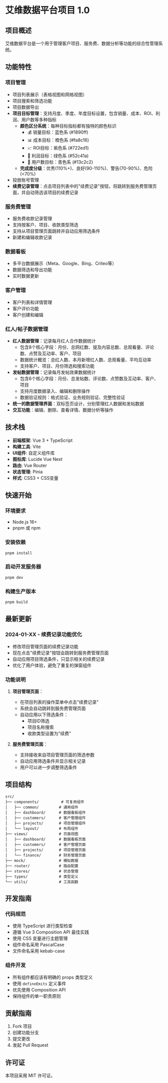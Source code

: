 # 艾维数据平台项目 1.0

## 项目概述
艾维数据平台是一个用于管理客户项目、服务费、数据分析等功能的综合性管理系统。

## 功能特性

### 项目管理
- 项目列表展示（表格视图和网格视图）
- 项目搜索和筛选功能
- 项目数据导出
- **项目目标管理**：支持月度、季度、年度目标设置，包含销量、成本、ROI、利润、用户数等多种指标
  - **颜色区分系统**：每种目标指标都有独特的颜色标识
    - 💰 销量目标：蓝色系 (#1890ff)
    - 📊 成本目标：橙色系 (#fa8c16)
    - 📈 ROI目标：紫色系 (#722ed1)
    - 💚 利润目标：绿色系 (#52c41a)
    - 👥 用户数目标：青色系 (#13c2c2)
  - **完成度分级**：优秀(110%+)、良好(90-110%)、警告(70-90%)、危险(<70%)
- 投放账号管理
- **续费记录管理**：点击项目列表中的"续费记录"按钮，将跳转到服务费管理页面，并自动筛选该项目的续费记录

### 服务费管理
- 服务费收款记录管理
- 支持按客户、项目、收款类型筛选
- 支持从项目管理页面跳转并自动应用筛选条件
- 新建和编辑收款记录

### 数据看板
- 多平台数据展示（Meta、Google、Bing、Criteo等）
- 数据筛选和导出功能
- 实时数据更新

### 客户管理
- 客户列表和详情管理
- 客户评价功能
- 客户创建和编辑

### 红人/帖子数据管理
- **红人数据管理**：记录每月红人合作数据统计
  - 包含8个核心字段：月份、总网红数、提及内容总数、总观看量、评论数、点赞及互动率、客户、项目
  - 数据统计概览：总红人数、本月新增红人数、总观看量、平均互动率
  - 支持客户、项目、月份筛选和搜索功能
- **发帖数据管理**：记录每月发帖效果数据统计
  - 包含6个核心字段：月份、总发帖数、评论数、点赞数及互动率、客户、项目
  - 支持月度数据录入、编辑和删除操作
  - 数据验证规则：格式验证、业务规则验证、完整性验证
- **统一的数据管理界面**：双标签页设计，分别管理红人数据和发帖数据
- **交互功能**：编辑、删除、查看详情、数据分析等操作

## 技术栈
- **前端框架**: Vue 3 + TypeScript
- **构建工具**: Vite
- **UI组件**: 自定义组件库
- **图标库**: Lucide Vue Next
- **路由**: Vue Router
- **状态管理**: Pinia
- **样式**: CSS3 + CSS变量

## 快速开始

### 环境要求
- Node.js 16+
- pnpm 或 npm

### 安装依赖
```bash
pnpm install
```

### 启动开发服务器
```bash
pnpm dev
```

### 构建生产版本
```bash
pnpm build
```

## 最新更新

### 2024-01-XX - 续费记录功能优化
- 修改项目管理页面的续费记录功能
- 现在点击"续费记录"按钮会跳转到服务费管理页面
- 自动应用项目筛选条件，只显示相关的续费记录
- 优化了用户体验，避免了重复的弹窗组件

### 功能说明
1. **项目管理页面**：
   - 在项目列表的操作菜单中点击"续费记录"
   - 系统会自动跳转到服务费管理页面
   - 自动应用以下筛选条件：
     - 项目ID筛选
     - 项目名称搜索
     - 收款类型设置为"续费"

2. **服务费管理页面**：
   - 支持接收来自项目管理页面的筛选参数
   - 自动应用筛选条件并显示相关记录
   - 用户可以进一步调整筛选条件

## 项目结构
```
src/
├── components/          # 可复用组件
│   ├── common/         # 通用组件
│   ├── dashboard/      # 数据看板组件
│   ├── customers/      # 客户管理组件
│   ├── projects/       # 项目管理组件
│   └── layout/         # 布局组件
├── views/              # 页面视图
│   ├── dashboard/      # 数据看板页面
│   ├── customers/      # 客户管理页面
│   ├── projects/       # 项目管理页面
│   └── finance/        # 财务管理页面
├── mock/               # 模拟数据
├── router/             # 路由配置
├── stores/             # 状态管理
├── types/              # 类型定义
└── utils/              # 工具函数
```

## 开发指南

### 代码规范
- 使用 TypeScript 进行类型检查
- 遵循 Vue 3 Composition API 最佳实践
- 使用 CSS 变量进行主题管理
- 组件命名采用 PascalCase
- 文件命名采用 kebab-case

### 组件开发
- 所有组件都应该有明确的 props 类型定义
- 使用 `defineEmits` 定义事件
- 优先使用 Composition API
- 保持组件的单一职责原则

## 贡献指南
1. Fork 项目
2. 创建功能分支
3. 提交更改
4. 发起 Pull Request

## 许可证
本项目采用 MIT 许可证。
